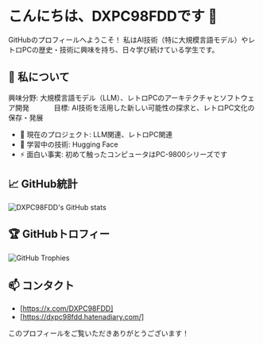 # こんにちは、DXPC98FDDです 👋

GitHubのプロフィールへようこそ！
私はAI技術（特に大規模言語モデル）やレトロPCの歴史・技術に興味を持ち、日々学び続けている学生です。

## 🚀 私について
興味分野: 大規模言語モデル（LLM）、レトロPCのアーキテクチャとソフトウェア開発
　　
  　目標: AI技術を活用した新しい可能性の探求と、レトロPC文化の保存・発展
- 🔭 現在のプロジェクト: LLM関連、レトロPC関連 
- 🌱 学習中の技術: Hugging Face
- ⚡ 面白い事実: 初めて触ったコンピュータはPC-9800シリーズです

## 📈 GitHub統計
![DXPC98FDD's GitHub stats](https://github-readme-stats.vercel.app/api?username=DXPC98FDD&show_icons=true&theme=radical)

## 🏆 GitHubトロフィー
![GitHub Trophies](https://github-profile-trophy.vercel.app/?username=DXPC98FDD&theme=radical)
　
## 📫 コンタクト
- [https://x.com/DXPC98FDD]
- [https://dxpc98fdd.hatenadiary.com/]

このプロフィールをご覧いただきありがとうございます！
